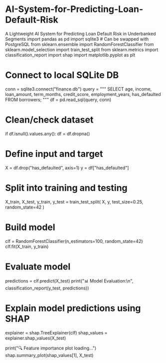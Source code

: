 # AI-System-for-Predicting-Loan-Default-Risk
A Lightweight AI System for Predicting Loan Default Risk in Underbanked Segments
import pandas as pd
import sqlite3  # Can be swapped with PostgreSQL
from sklearn.ensemble import RandomForestClassifier
from sklearn.model_selection import train_test_split
from sklearn.metrics import classification_report
import shap
import matplotlib.pyplot as plt

# Connect to local SQLite DB
conn = sqlite3.connect("finance.db")
query = """
SELECT age, income, loan_amount, term_months, credit_score, employment_years, has_defaulted
FROM borrowers;
"""
df = pd.read_sql(query, conn)

# Clean/check dataset
if df.isnull().values.any():
    df = df.dropna()

# Define input and target
X = df.drop("has_defaulted", axis=1)
y = df["has_defaulted"]

# Split into training and testing
X_train, X_test, y_train, y_test = train_test_split(
    X, y, test_size=0.25, random_state=42
)

# Build model
clf = RandomForestClassifier(n_estimators=100, random_state=42)
clf.fit(X_train, y_train)

# Evaluate model
predictions = clf.predict(X_test)
print("📊 Model Evaluation:\n", classification_report(y_test, predictions))

# Explain model predictions using SHAP
explainer = shap.TreeExplainer(clf)
shap_values = explainer.shap_values(X_test)

print("🔍 Feature importance plot loading...")
shap.summary_plot(shap_values[1], X_test)

